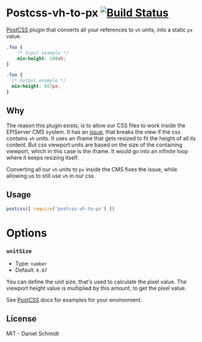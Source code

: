# Postcss-vh-to-px [![Build Status](https://travis-ci.org/thebuilder/postcss-vh-to-px.svg?branch=master)](https://travis-ci.org/thebuilder/postcss-vh-to-px)

[PostCSS] plugin that converts all your references to `vh` units, into a static `px` value.

[PostCSS]: https://github.com/postcss/postcss
[ci-img]:  https://travis-ci.org/postcss-vh-to-px.svg
[ci]:      https://travis-ci.org/postcss-vh-to-px

```css
.foo {
    /* Input example */
    min-height: 100vh;
}
```

```css
.foo {
  /* Output example */
  min-height: 667px;
}
```

## Why

The reason this plugin exists, is to allow our CSS files to work inside the EPIServer CMS system. It has an [issue](http://world.episerver.com/support/Bug-list/Bug/?bugId=CMS-1503), that breaks the view if the css contains `vh` units.
It uses an iframe that gets resized to fit the height of all its content. But css viewport units are based on the size of the containing viewport, which in this case is the iframe. It would go into an infinite loop where it keeps resizing itself.

Converting all our `vh` units to `px` inside the CMS fixes the issue, while allowing us to still use `vh` in our css.


## Usage

```js
postcss([ require('postcss-vh-to-px') ])
```

# Options

### `unitSize`

- Type: `number`
- Default: `6.67`

You can define the unit size, that's used to calculate the pixel value.
The viewport height value is multiplied by this amount, to get the pixel value.


See [PostCSS] docs for examples for your environment.

## License

MIT - Daniel Schmidt
